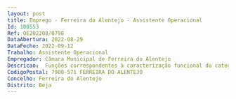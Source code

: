 ```yaml
--- 
layout: post
title: Emprego - Ferreira do Alentejo - Assistente Operacional
Id: 100553
Ref: OE202208/0798
DataAbertura: 2022-08-29
DataFecho: 2022-09-12
Trabalho: Assistente Operacional
Empregador: Câmara Municipal de Ferreira do Alentejo
Descricao:  Funções correspondentes à caracterização funcional da categoria de Assistente Operacional constantes do anexo a que se refere o n.º 2 do artigo 88.º da LGTFP, aprovada pela Lei n.º 35 2014, de 20 de junho, na sua atual redação, competindo lhes desempenhar as funções de motorista de pesado de passageiros, incluindo crianças  Conduzir autocarros para transporte de passageiros, tendo em atenção a comodidade e segurança das pessoas  Assegurar que todos os passageiros estão credenciados para o efeito  Colaborar na carga e descarga de bagagens  Assegurar o bom estado de funcionamento do veículo, procedendo à sua limpeza e zelando pela sua manutenção e lubrificação, abastece a viatura entregando posteriormente a respetiva documentação  Proceder a pequenas reparações, tomando, em caso de avarias maiores ou acidentes, as providências necessárias com vista à regularização dessa situação  Proceder no final do dia a arrumação da viatura em local destinado para o efeito  Receber diariamente, de quem de direito, o serviço para o dia ou dias seguintes, pode, em função das necessidades pontuais surgidas, compreender deslocações ou outro tipo de tarefas não previstas no programa diário  Preencher e entregar diariamente o boletim da viatura, mencionando o tipo de serviço, locais, quilómetros efetuados se combustível introduzido  Executar todas as tarefas, adotando as medidas de higiene e segurança no trabalho  Exercer todas as atividade funções afins ou funcionalmente ligadas, para as quais o trabalhador a detenha qualificação profissional adequada e que não impliquem desvalorização profissional.
CodigoPostal: 7900-571 FERREIRA DO ALENTEJO
Concelho: Ferreira do Alentejo
Distrito: Beja
--- 
```

